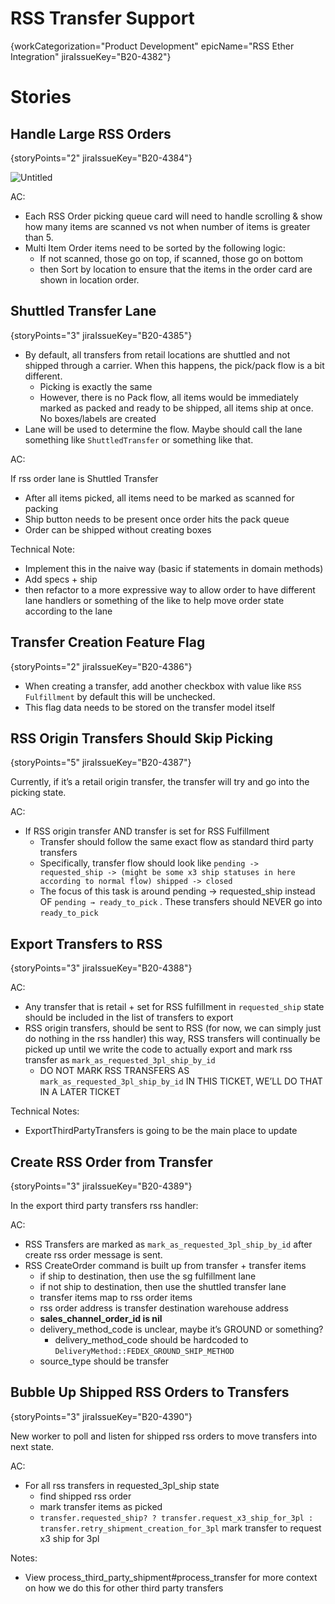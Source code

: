 # RSS Transfer Support
{workCategorization="Product Development" epicName="RSS Ether Integration" jiraIssueKey="B20-4382"}

# Stories

## Handle Large RSS Orders
{storyPoints="2" jiraIssueKey="B20-4384"}

![Untitled](https://s3-us-west-2.amazonaws.com/secure.notion-static.com/3f993ef6-a015-45ad-8b76-8802fe4e6ffa/Untitled.png)

AC:

- Each RSS Order picking queue card will need to handle scrolling & show how many items are scanned vs not when number of items is greater than 5.
- Multi Item Order items need to be sorted by the following logic:
    - If not scanned, those go on top, if scanned, those go on bottom
    - then Sort by location to ensure that the items in the order card are shown in location order.

## Shuttled Transfer Lane
{storyPoints="3" jiraIssueKey="B20-4385"}

- By default, all transfers from retail locations are shuttled and not shipped through a carrier. When this happens, the pick/pack flow is a bit different.
    - Picking is exactly the same
    - However, there is no Pack flow, all items would be immediately marked as packed and ready to be shipped, all items ship at once. No boxes/labels are created
- Lane will be used to determine the flow. Maybe should call the lane something like `ShuttledTransfer` or something like that.

AC:

If rss order lane is Shuttled Transfer

- After all items picked, all items need to be marked as scanned for packing
- Ship button needs to be present once order hits the pack queue
- Order can be shipped without creating boxes

Technical Note:

- Implement this in the naive way (basic if statements in domain methods)
- Add specs + ship
- then refactor to a more expressive way to allow order to have different lane handlers or something of the like to help move order state according to the lane

## Transfer Creation Feature Flag
{storyPoints="2" jiraIssueKey="B20-4386"}

- When creating a transfer, add another checkbox with value like `RSS Fulfillment` by default this will be unchecked.
- This flag data needs to be stored on the transfer model itself

## RSS Origin Transfers Should Skip Picking
{storyPoints="5" jiraIssueKey="B20-4387"}

Currently, if it’s a retail origin transfer, the transfer will try and go into the picking state.

AC:

- If RSS origin transfer AND transfer is set for RSS Fulfillment
    - Transfer should follow the same exact flow as standard third party transfers
    - Specifically, transfer flow should look like `pending -> requested_ship -> (might be some x3 ship statuses in here according to normal flow) shipped -> closed`
    - The focus of this task is around pending → requested_ship instead OF `pending → ready_to_pick` . These transfers should NEVER go into `ready_to_pick`

## Export Transfers to RSS
{storyPoints="3" jiraIssueKey="B20-4388"}

AC:

- Any transfer that is retail + set for RSS fulfillment in `requested_ship` state should be included in the list of transfers to export
- RSS origin transfers, should be sent to RSS (for now, we can simply just do nothing in the rss handler) this way, RSS transfers will continually be picked up until we write the code to actually export and mark rss transfer as `mark_as_requested_3pl_ship_by_id`
    - DO NOT MARK RSS TRANSFERS AS `mark_as_requested_3pl_ship_by_id` IN THIS TICKET, WE’LL DO THAT IN A LATER TICKET

Technical Notes:

- ExportThirdPartyTransfers is going to be the main place to update

## Create RSS Order from Transfer
{storyPoints="3" jiraIssueKey="B20-4389"}

In the export third party transfers rss handler:

AC:

- RSS Transfers are marked as `mark_as_requested_3pl_ship_by_id` after create rss order message is sent.
- RSS CreateOrder command is built up from transfer + transfer items
    - if ship to destination, then use the sg fulfillment lane
    - if not ship to destination, then use the shuttled transfer lane
    - transfer items map to rss order items
    - rss order address is transfer destination warehouse address
    - **sales_channel_order_id is nil**
    - delivery_method_code is unclear, maybe it’s GROUND or something?
        - delivery_method_code should be hardcoded to `DeliveryMethod::FEDEX_GROUND_SHIP_METHOD`
    - source_type should be transfer

## Bubble Up Shipped RSS Orders to Transfers
{storyPoints="3" jiraIssueKey="B20-4390"}

New worker to poll and listen for shipped rss orders to move transfers into next state.

AC:

- For all rss transfers in requested_3pl_ship state
    - find shipped rss order
    - mark transfer items as picked
    - `transfer.requested_ship? ? transfer.request_x3_ship_for_3pl : transfer.retry_shipment_creation_for_3pl` mark transfer to request x3 ship for 3pl

Notes:

- View process_third_party_shipment#process_transfer for more context on how we do this for other third party transfers